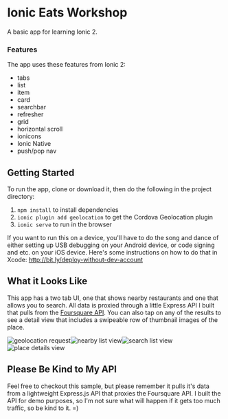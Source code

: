 # Ionic Eats Workshop

A basic app for learning Ionic 2. 

### Features

The app uses these features from Ionic 2:

- tabs
- list
- item
- card
- searchbar
- refresher
- grid
- horizontal scroll
- ionicons
- Ionic Native
- push/pop nav

## Getting Started

To run the app, clone or download it, then do the following in the project directory:

1. `npm install` to install dependencies
2. `ionic plugin add geolocation` to get the Cordova Geolocation plugin
3. `ionic serve` to run in the browser

If you want to run this on a device, you'll have to do the song and dance of either setting up USB debugging on your Android device, or code signing and etc. on your iOS device. Here's some instructions on how to do that in Xcode: http://bit.ly/deploy-without-dev-account

## What it Looks Like

This app has a two tab UI, one that shows nearby restaurants and one that allows you to search. All data is proxied through a little Express API I built that pulls from the [Foursquare API](https://developer.foursquare.com/). You can also tap on any of the results to see a detail view that includes a swipeable row of thumbnail images of the place.

![geolocation request](https://raw.githubusercontent.com/amuramoto/ionic-restaurants-v2/master/img/IMG_1860.PNG)![nearby list view](https://raw.githubusercontent.com/amuramoto/ionic-restaurants-v2/master/img/IMG_1861.PNG)![search list view](https://raw.githubusercontent.com/amuramoto/ionic-restaurants-v2/master/img/IMG_1863.PNG)![place details view](https://raw.githubusercontent.com/amuramoto/ionic-restaurants-v2/master/img/IMG_1862.PNG)

## Please Be Kind to My API

Feel free to checkout this sample, but please remember it pulls it's data from a lightweight Express.js API that proxies the Foursquare API. I built the API for demo purposes, so I'm not sure what will happen if it gets too much traffic, so be kind to it. =)